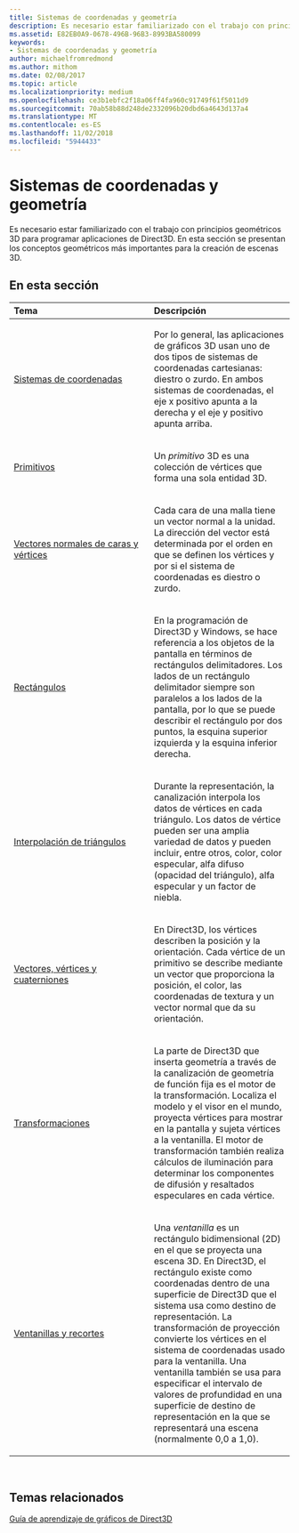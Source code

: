```yaml
---
title: Sistemas de coordenadas y geometría
description: Es necesario estar familiarizado con el trabajo con principios geométricos 3D para programar aplicaciones de Direct3D. En esta sección se presentan los conceptos geométricos más importantes para la creación de escenas 3D.
ms.assetid: E82EB0A9-0678-496B-96B3-8993BA580099
keywords:
- Sistemas de coordenadas y geometría
author: michaelfromredmond
ms.author: mithom
ms.date: 02/08/2017
ms.topic: article
ms.localizationpriority: medium
ms.openlocfilehash: ce3b1ebfc2f18a06ff4fa960c91749f61f5011d9
ms.sourcegitcommit: 70ab58b88d248de2332096b20dbd6a4643d137a4
ms.translationtype: MT
ms.contentlocale: es-ES
ms.lasthandoff: 11/02/2018
ms.locfileid: "5944433"
---
```

# <a name="coordinate-systems-and-geometry"></a>Sistemas de coordenadas y geometría


Es necesario estar familiarizado con el trabajo con principios geométricos 3D para programar aplicaciones de Direct3D. En esta sección se presentan los conceptos geométricos más importantes para la creación de escenas 3D.

## <a name="span-idin-this-sectionspanin-this-section"></a><span id="in-this-section"></span>En esta sección


<table>
<colgroup>
<col width="50%" />
<col width="50%" />
</colgroup>
<thead>
<tr class="header">
<th align="left">Tema</th>
<th align="left">Descripción</th>
</tr>
</thead>
<tbody>
<tr class="odd">
<td align="left"><p><a href="coordinate-systems.md">Sistemas de coordenadas</a></p></td>
<td align="left"><p>Por lo general, las aplicaciones de gráficos 3D usan uno de dos tipos de sistemas de coordenadas cartesianas: diestro o zurdo. En ambos sistemas de coordenadas, el eje x positivo apunta a la derecha y el eje y positivo apunta arriba.</p></td>
</tr>
<tr class="even">
<td align="left"><p><a href="primitives.md">Primitivos</a></p></td>
<td align="left"><p>Un <em>primitivo</em> 3D es una colección de vértices que forma una sola entidad 3D.</p></td>
</tr>
<tr class="odd">
<td align="left"><p><a href="face-and-vertex-normal-vectors.md">Vectores normales de caras y vértices</a></p></td>
<td align="left"><p>Cada cara de una malla tiene un vector normal a la unidad. La dirección del vector está determinada por el orden en que se definen los vértices y por si el sistema de coordenadas es diestro o zurdo.</p></td>
</tr>
<tr class="even">
<td align="left"><p><a href="rectangles.md">Rectángulos</a></p></td>
<td align="left"><p>En la programación de Direct3D y Windows, se hace referencia a los objetos de la pantalla en términos de rectángulos delimitadores. Los lados de un rectángulo delimitador siempre son paralelos a los lados de la pantalla, por lo que se puede describir el rectángulo por dos puntos, la esquina superior izquierda y la esquina inferior derecha.</p></td>
</tr>
<tr class="odd">
<td align="left"><p><a href="triangle-interpolation.md">Interpolación de triángulos</a></p></td>
<td align="left"><p>Durante la representación, la canalización interpola los datos de vértices en cada triángulo. Los datos de vértice pueden ser una amplia variedad de datos y pueden incluir, entre otros, color, color especular, alfa difuso (opacidad del triángulo), alfa especular y un factor de niebla.</p></td>
</tr>
<tr class="even">
<td align="left"><p><a href="vectors--vertices--and-quaternions.md">Vectores, vértices y cuaterniones</a></p></td>
<td align="left"><p>En Direct3D, los vértices describen la posición y la orientación. Cada vértice de un primitivo se describe mediante un vector que proporciona la posición, el color, las coordenadas de textura y un vector normal que da su orientación.</p></td>
</tr>
<tr class="odd">
<td align="left"><p><a href="transforms.md">Transformaciones</a></p></td>
<td align="left"><p>La parte de Direct3D que inserta geometría a través de la canalización de geometría de función fija es el motor de la transformación. Localiza el modelo y el visor en el mundo, proyecta vértices para mostrar en la pantalla y sujeta vértices a la ventanilla. El motor de transformación también realiza cálculos de iluminación para determinar los componentes de difusión y resaltados especulares en cada vértice.</p></td>
</tr>
<tr class="even">
<td align="left"><p><a href="viewports-and-clipping.md">Ventanillas y recortes</a></p></td>
<td align="left"><p>Una <em>ventanilla</em> es un rectángulo bidimensional (2D) en el que se proyecta una escena 3D. En Direct3D, el rectángulo existe como coordenadas dentro de una superficie de Direct3D que el sistema usa como destino de representación. La transformación de proyección convierte los vértices en el sistema de coordenadas usado para la ventanilla. Una ventanilla también se usa para especificar el intervalo de valores de profundidad en una superficie de destino de representación en la que se representará una escena (normalmente 0,0 a 1,0).</p></td>
</tr>
</tbody>
</table>

 

## <a name="span-idrelated-topicsspanrelated-topics"></a><span id="related-topics"></span>Temas relacionados


[Guía de aprendizaje de gráficos de Direct3D](index.md)

 

 




